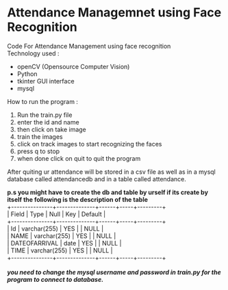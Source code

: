 # Attendance Managemnet using Face Recognition

Code For Attendance Management using face recognition \
Technology used :
- openCV (Opensource Computer Vision)
- Python
- tkinter GUI interface
- mysql

How to run the program : 

1. Run the train.py file
2. enter the id and name
3. then click on take image
4. train the images
5. click on track images to start recognizing the faces 
6. press q to stop 
7. when done click on quit to quit the program 

After quiting ur attendance will be stored in a csv file as well as in a mysql database called attendancedb and in a table called attendance.</br>

**p.s
you might have to create the db and table by urself if its create by itself
the following is the description of the table** 
</br>
+---------------+--------------+------+-----+---------+  \
| Field         | Type         | Null | Key | Default |  \
+---------------+--------------+------+-----+---------+  \
| Id            | varchar(255) | YES  |     | NULL    |  \
| NAME          | varchar(255) | YES  |     | NULL    |   \
| DATEOFARRIVAL | date         | YES  |     | NULL    |   \
| TIME          | varchar(255) | YES  |     | NULL    |  \
+---------------+--------------+------+-----+---------+   \
</br>
***you need to change the mysql username and password in train.py for the program to connect to database.*** 
